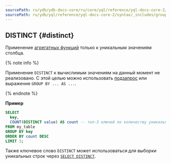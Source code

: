 ```yaml
---
sourcePath: ru/ydb/ydb-docs-core/ru/core/yql/reference/yql-docs-core-2/syntax/_includes/group_by/distinct.md
sourcePath: ru/ydb/yql/reference/yql-docs-core-2/syntax/_includes/group_by/distinct.md
---
```

## DISTINCT {#distinct}

Применение [агрегатных функций](../../../builtins/aggregation.md) только к уникальным значениям столбца.

{% note info %}

Применение `DISTINCT` к вычислимым значениям на данный момент не реализовано. С этой целью можно использовать [подзапрос](../../select.md#from) или выражение `GROUP BY ... AS ...`.

{% endnote %}

**Пример**

```sql
SELECT
  key,
  COUNT(DISTINCT value) AS count -- топ-3 ключей по количеству уникальных значений
FROM my_table
GROUP BY key
ORDER BY count DESC
LIMIT 3;
```

Также ключевое слово `DISTINCT` может использоваться для выборки уникальных строк через [`SELECT DISTINCT`](../../select.md#distinct).

